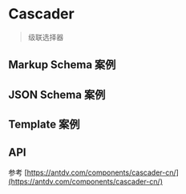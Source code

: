 # Cascader

> 级联选择器

## Markup Schema 案例

<dumi-previewer demoPath="guide/cascader/markup-schema" />

## JSON Schema 案例

<dumi-previewer demoPath="guide/cascader/json-schema" />

## Template 案例

<dumi-previewer demoPath="guide/cascader/template" />

## API

参考 [https://antdv.com/components/cascader-cn/](https://antdv.com/components/cascader-cn/)
